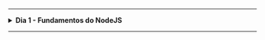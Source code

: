 <hr />
<details>
  <summary><strong>Dia 1 - Fundamentos do NodeJS</strong></summary>
  <br />
  
  - [x]  Boas Vindas ao NLW05
  - [x]  Overview da trilha de NodeJS
  - [x]  O que faremos nessa aula?
  - [x]  Minha apresentação
  - [x]  Dicas para ir até o fim do projeto
    - [x]  Fazer parte da comunidade
    - [x]  Tirar dúvidas
    - [x]  Se conectar com outros devs
    - [x]  Se apresentar no #network
    - [x]  Desafios com prêmios exclusiivos
        - [x]  Um código por aula
        - [x]  Pra participar, basta ir até o fim, com foco, ficar atento aos e-mails e na nossa comunidade
  - [x]  Apresentação do Projeto
  - [x]  Conteúdo técnico
  - [x]  Configuração de ambiente
  - [x]  O que é NodeJS?
  - [x]  O que é uma API?
  - [x]  Por que usar Typescript?
  - [x]  Criar o projeto com NodeJS
    - [x]  Criar primeira rota
    - [x]  Conhecer os tipos de métodos
    - [x]  Criar rota POST
    - [x]  Configurar o insomnia
    - [x]  Recap da aula de hoje
    - [x]  O que veremos amanhã

</details>
<hr />
